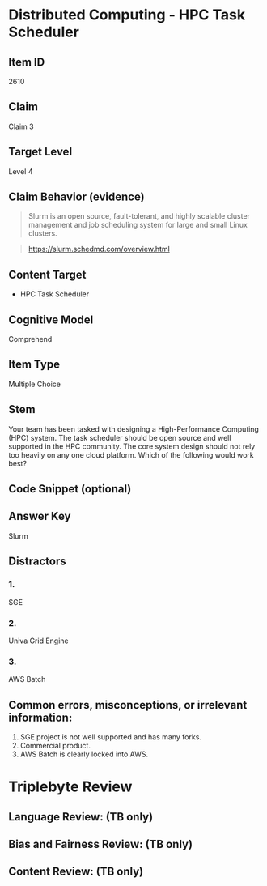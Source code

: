# Distributed Computing - HPC Task Scheduler

## Item ID
2610

## Claim
Claim 3

## Target Level
Level 4

## Claim Behavior (evidence)
> Slurm is an open source, fault-tolerant, and highly scalable cluster management and job scheduling system for large and small Linux clusters.

> https://slurm.schedmd.com/overview.html

## Content Target
- HPC Task Scheduler

## Cognitive Model
Comprehend

## Item Type
Multiple Choice

## Stem
Your team has been tasked with designing a High-Performance Computing (HPC) system. The task scheduler should be open source and well supported in the HPC community. The core system design should not rely too heavily on any one cloud platform. Which of the following would work best?

## Code Snippet (optional)

## Answer Key
Slurm

## Distractors
### 1.
SGE

### 2.
Univa Grid Engine

### 3.
AWS Batch

## Common errors, misconceptions, or irrelevant information:
1. SGE project is not well supported and has many forks.
2. Commercial product.
3. AWS Batch is clearly locked into AWS.

# Triplebyte Review

## Language Review: (TB only)

## Bias and Fairness Review: (TB only)

## Content Review: (TB only)
